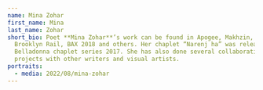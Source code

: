 ```yaml
---
name: Mina Zohar
first_name: Mina
last_name: Zohar
short_bio: Poet **Mina Zohar**’s work can be found in Apogee, Makhzin, The
  Brooklyn Rail, BAX 2018 and others. Her chaplet “Narenj ha” was released by
  Belladonna chaplet series 2017. She has also done several collaborative
  projects with other writers and visual artists. 
portraits:
  - media: 2022/08/mina-zohar
---
```

